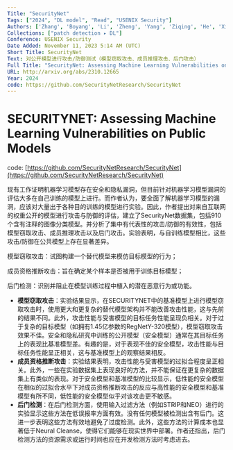 ```yaml
---
Title: "SecurityNet"
Tags: ["2024", "DL model", "Read", "USENIX Security"]
Authors: ['Zhang', 'Boyang', 'Li', 'Zheng', 'Yang', 'Ziqing', 'He', 'Xinlei', 'Backes', 'Michael', 'Fritz', 'Mario', 'Zhang', 'Yang']
Collections: ["patch detection ▸ DL"]
Conference: USENIX Security
Date Added: November 11, 2023 5:14 AM (UTC)
Short Title: SecurityNet
Text: 对公开模型进行攻击/防御测试（模型窃取攻击、成员推理攻击、后门攻击）
Full Title: "SecurityNet: Assessing Machine Learning Vulnerabilities on Public Models"
URL: http://arxiv.org/abs/2310.12665
Year: 2024
code: https://github.com/SecurityNetResearch/SecurityNet
---
```

# SECURITYNET: Assessing Machine Learning Vulnerabilities on Public Models

code: [https://github.com/SecurityNetResearch/SecurityNet](https://github.com/SecurityNetResearch/SecurityNet)

现有工作证明机器学习模型存在安全和隐私漏洞，但目前针对机器学习模型漏洞的评估大多在自己训练的模型上进行。而作者认为，要全面了解机器学习模型的漏洞，应该对大量出于各种目的训练的模型进行实验。因此，作者提出对来自互联网的权重公开的模型进行攻击与防御的评估，建立了SecurityNet数据集，包括910个含有注释的图像分类模型。并分析了集中有代表性的攻击/防御的有效性，包括模型窃取攻击、成员推理攻击以及后门攻击。实验表明，与自训练模型相比，这些攻击/防御在公共模型上存在显著差异。

模型窃取攻击：试图构建一个替代模型来模仿目标模型的行为；

成员资格推断攻击：旨在确定某个样本是否被用于训练目标模型；

后门检测：识别并阻止在模型训练过程中植入的潜在恶意行为或功能。

- **模型窃取攻击**：实验结果显示，在SECURITYNET中的基准模型上进行模型窃取攻击时，使用更大和更复杂的替代模型架构并不能改善攻击性能，这与先前的结果不同。此外，攻击性能与受害模型的目标任务性能呈现负相关。对于过于复杂的目标模型（如拥有1.45亿参数的RegNetY-320模型），模型窃取攻击效果不佳。安全和隐私研究中训练的公开模型（安全模型）通常在其目标任务上的表现比基准模型差。有趣的是，对于表现不佳的安全模型，攻击性能与目标任务性能呈正相关，这与基准模型上的观察结果相反。
- **成员资格推断攻击**：实验结果表明，攻击性能与受害模型的过拟合程度呈正相关。此外，一些在实验数据集上表现良好的方法，并不能保证在更复杂的数据集上有类似的表现。对于安全模型和基准模型的比较显示，低性能的安全模型在相似的过拟合水平下对成员资格推断攻击的反应与高性能的安全模型和基准模型有所不同，低性能的安全模型似乎对该攻击更不敏感。
- **后门检测**：在后门检测方面，使用输入过滤方法（例如STRIP和NEO）进行的实验显示这些方法在低误报率方面有效。没有任何模型被检测出含有后门。这进一步表明这些方法有效地避免了过度检测。此外，这些方法的计算成本也显著低于Neural Cleanse，使得它们能够在现实世界中部署。作者还指出，后门检测方法的资源需求或运行时间也应在开发检测方法时考虑进去。